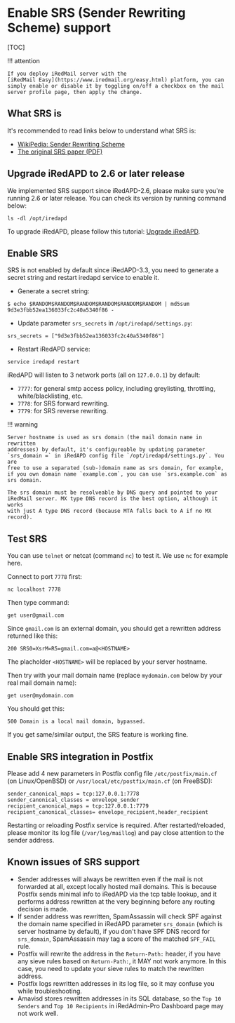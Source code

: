 # Enable SRS (Sender Rewriting Scheme) support

[TOC]

!!! attention

    If you deploy iRedMail server with the
    [iRedMail Easy](https://www.iredmail.org/easy.html) platform, you can
    simply enable or disable it by toggling on/off a checkbox on the mail
    server profile page, then apply the change.

## What SRS is

It's recommended to read links below to understand what SRS is:

* [WikiPedia: Sender Rewriting Scheme](https://en.wikipedia.org/wiki/Sender_Rewriting_Scheme)
* [The original SRS paper (PDF)](http://www.libsrs2.org/srs/srs.pdf)

## Upgrade iRedAPD to 2.6 or later release

We implemented SRS support since iRedAPD-2.6, please make sure you're running
2.6 or later release. You can check its version by running command below:

```
ls -dl /opt/iredapd
```

To upgrade iRedAPD, please follow this tutorial:
[Upgrade iRedAPD](./upgrade.iredapd.html).

## Enable SRS

SRS is not enabled by default since iRedAPD-3.3, you need to generate a secret string and restart iredapd service to enable it.

* Generate a secret string:

```
$ echo $RANDOM$RANDOM$RANDOM$RANDOM$RANDOM$RANDOM | md5sum
9d3e3fbb52ea136033fc2c40a5340f86 -
```

* Update parameter `srs_secrets` in `/opt/iredapd/settings.py`:

```
srs_secrets = ["9d3e3fbb52ea136033fc2c40a5340f86"]
```

* Restart iRedAPD service:

```
service iredapd restart
```

iRedAPD will listen to 3 network ports (all on `127.0.0.1`) by default:

* `7777`: for general smtp access policy, including greylisting, throttling,
  white/blacklisting, etc.
* `7778`: for SRS forward rewriting.
* `7779`: for SRS reverse rewriting.

!!! warning

    Server hostname is used as srs domain (the mail domain name in rewritten
    addresses) by default, it's configureable by updating parameter
    `srs_domain =` in iRedAPD config file `/opt/iredapd/settings.py`. You are
    free to use a separated (sub-)domain name as srs domain, for example,
    if you own domain name `example.com`, you can use `srs.example.com` as
    srs domain.

    The srs domain must be resolveable by DNS query and pointed to your
    iRedMail server. MX type DNS record is the best option, although it works
    with just A type DNS record (because MTA falls back to A if no MX record).

## Test SRS

You can use `telnet` or netcat (command `nc`) to test it. We use `nc` for
example here.

Connect to port `7778` first:

```
nc localhost 7778
```

Then type command:

```
get user@gmail.com
```

Since `gmail.com` is an external domain, you should get a rewritten address
returned like this:

```
200 SRS0=XsrM=R5=gmail.com=a@<HOSTNAME>
```

The placholder `<HOSTNAME>` will be replaced by your server hostname.

Then try with your mail domain name (replace `mydomain.com` below by your real
mail domain name):

```
get user@mydomain.com
```

You should get this:

```
500 Domain is a local mail domain, bypassed.
```

If you get same/similar output, the SRS feature is working fine.

## Enable SRS integration in Postfix

Please add 4 new parameters in Postfix config file `/etc/postfix/main.cf` (on
Linux/OpenBSD) or `/usr/local/etc/postfix/main.cf` (on FreeBSD):

```
sender_canonical_maps = tcp:127.0.0.1:7778
sender_canonical_classes = envelope_sender
recipient_canonical_maps = tcp:127.0.0.1:7779
recipient_canonical_classes= envelope_recipient,header_recipient
```

Restarting or reloading Postfix service is required. After restarted/reloaded,
please monitor its log file (`/var/log/maillog`) and pay close attention to the
sender address.

## Known issues of SRS support

* Sender addresses will always be rewritten even if the mail is not
  forwarded at all, except locally hosted mail domains. This is because
  Postfix sends minimal info to iRedAPD via the tcp table lookup, and it
  performs address rewritten at the very beginning before any routing
  decision is made.
* If sender address was rewritten, SpamAssassin will check SPF against the
  domain name specified in iRedAPD parameter `srs_domain` (which is server
  hostname by default), if you don't have SPF DNS record for `srs_domain`,
  SpamAssassin may tag a score of the matched `SPF_FAIL` rule.
* Postfix will rewrite the address in the `Return-Path:` header, if you
  have any sieve rules based on `Return-Path:`, it MAY not work anymore.
  In this case, you need to update your sieve rules to match the rewritten
  address.
* Postfix logs rewritten addresses in its log file, so it may confuse you
  while troubleshooting.
* Amavisd stores rewritten addresses in its SQL database, so the
  `Top 10 Senders` and `Top 10 Recipients` in iRedAdmin-Pro Dashboard page
  may not work well.
